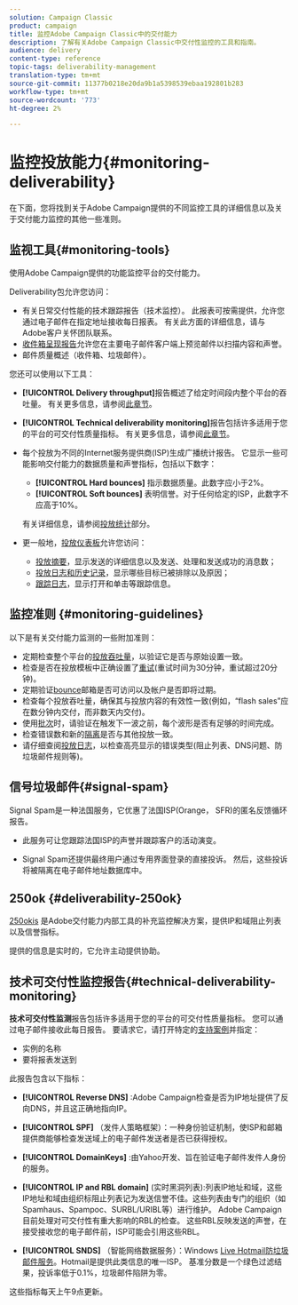 ```yaml
---
solution: Campaign Classic
product: campaign
title: 监控Adobe Campaign Classic中的交付能力
description: 了解有关Adobe Campaign Classic中交付性监控的工具和指南。
audience: delivery
content-type: reference
topic-tags: deliverability-management
translation-type: tm+mt
source-git-commit: 11377b0218e20da9b1a5398539ebaa192801b283
workflow-type: tm+mt
source-wordcount: '773'
ht-degree: 2%

---
```



# 监控投放能力{#monitoring-deliverability}

在下面，您将找到关于Adobe Campaign提供的不同监控工具的详细信息以及关于交付能力监控的其他一些准则。

## 监视工具{#monitoring-tools}

使用Adobe Campaign提供的功能监控平台的交付能力。

Deliverability包允许您访问：

* 有关日常交付性能的技术跟踪报告（技术监控）。 此报表可按需提供，允许您通过电子邮件在指定地址接收每日报表。 有关此方面的详细信息，请与Adobe客户关怀团队联系。
* [收件箱呈现报告](../../delivery/using/inbox-rendering.md)允许您在主要电子邮件客户端上预览邮件以扫描内容和声誉。
* 邮件质量概述（收件箱、垃圾邮件）。

您还可以使用以下工具：

* **[!UICONTROL Delivery throughput]**&#x200B;报告概述了给定时间段内整个平台的吞吐量。 有关更多信息，请参阅[此章节](../../reporting/using/global-reports.md#delivery-throughput)。
* **[!UICONTROL Technical deliverability monitoring]**&#x200B;报告包括许多适用于您的平台的可交付性质量指标。 有关更多信息，请参阅[此章节](#technical-deliverability-monitoring)。
* 每个投放为不同的Internet服务提供商(ISP)生成广播统计报告。 它显示一些可能影响交付能力的数据质量和声誉指标，包括以下数字：
   * **[!UICONTROL Hard bounces]** 指示数据质量。此数字应小于2%。
   * **[!UICONTROL Soft bounces]** 表明信誉。对于任何给定的ISP，此数字不应高于10%。

   有关详细信息，请参阅[投放统计](../../reporting/using/global-reports.md#delivery-statistics)部分。
* 更一般地，[投放仪表板](../../delivery/using/about-delivery-monitoring.md)允许您访问：
   * [投放摘要](../../delivery/using/delivery-dashboard.md#delivery-summary)，显示发送的详细信息以及发送、处理和发送成功的消息数；
   * [投放日志和历史记录](../../delivery/using/delivery-dashboard.md#delivery-logs-and-history)，显示哪些目标已被排除以及原因；
   * [跟踪日志](../../delivery/using/delivery-dashboard.md#tracking-logs)，显示打开和单击等跟踪信息。

## 监控准则 {#monitoring-guidelines}

以下是有关交付能力监测的一些附加准则：

* 定期检查整个平台的[投放吞吐量](../../reporting/using/global-reports.md#delivery-throughput)，以验证它是否与原始设置一致。
* 检查是否在投放模板中正确设置了[重试](../../delivery/using/understanding-delivery-failures.md#retries-after-a-delivery-temporary-failure)(重试时间为30分钟，重试超过20分钟)。
* 定期验证[bounce](../../delivery/using/understanding-delivery-failures.md#bounce-mail-management)邮箱是否可访问以及帐户是否即将过期。
* 检查每个投放吞吐量，确保其与投放内容的有效性一致(例如，“flash sales”应在数分钟内交付，而非数天内交付)。
* 使用[批次](../../delivery/using/steps-sending-the-delivery.md#sending-using-multiple-waves)时，请验证在触发下一波之前，每个波形是否有足够的时间完成。
* 检查错误数和新的[隔离](../../delivery/using/understanding-quarantine-management.md)是否与其他投放一致。
* 请仔细查阅[投放日志](../../delivery/using/delivery-dashboard.md#delivery-logs-and-history)，以检查高亮显示的错误类型(阻止列表、DNS问题、防垃圾邮件规则等)。

## 信号垃圾邮件{#signal-spam}

Signal Spam是一种法国服务，它优惠了法国ISP(Orange， SFR)的匿名反馈循环报告。

* 此服务可让您跟踪法国ISP的声誉并跟踪客户的活动演变。

* Signal Spam还提供最终用户通过专用界面登录的直接投诉。 然后，这些投诉将被隔离在电子邮件地址数据库中。

## 250ok {#deliverability-250ok}

[250okis](https://250ok.com/) 是Adobe交付能力内部工具的补充监控解决方案，提供IP和域阻止列表以及信誉指标。

提供的信息是实时的，它允许主动提供协助。

## 技术可交付性监控报告{#technical-deliverability-monitoring}

**技术可交付性监测**&#x200B;报告包括许多适用于您的平台的可交付性质量指标。 您可以通过电子邮件接收此每日报告。 要请求它，请打开特定的[支持案例](https://helpx.adobe.com/enterprise/admin-guide.html/enterprise/using/support-for-experience-cloud.ug.html)并指定：

* 实例的名称
* 要将报表发送到

此报告包含以下指标：

* **[!UICONTROL Reverse DNS]** :Adobe Campaign检查是否为IP地址提供了反向DNS，并且这正确地指向IP。

* **[!UICONTROL SPF]** （发件人策略框架）：一种身份验证机制，使ISP和邮箱提供商能够检查发送域上的电子邮件发送者是否已获得授权。

* **[!UICONTROL DomainKeys]** :由Yahoo开发、旨在验证电子邮件发件人身份的服务。

* **[!UICONTROL IP and RBL domain]** (实时黑洞列表):列表IP地址和域，这些IP地址和域由组织标阻止列表记为发送信誉不佳。这些列表由专门的组织（如Spamhaus、Spampoc、SURBL/URIBL等）进行维护。 Adobe Campaign目前处理对可交付性有重大影响的RBL的检查。 这些RBL反映发送的声誉，在接受接收您的电子邮件前，ISP可能会引用这些RBL。

* **[!UICONTROL SNDS]** （智能网络数据服务）：Windows  [Live Hotmail防垃圾邮件服务](https://sendersupport.olc.protection.outlook.com/snds/FAQ.aspx)。Hotmail是提供此类信息的唯一ISP。 基准分数是一个绿色过滤结果，投诉率低于0.1%，垃圾邮件陷阱为零。

这些指标每天上午9点更新。


<!--### Delivery Reports - Broadcast Statistics {#broadcast-statistics}

Each delivery will generate a broadcast statistics report when you open a delivery in the “Deliveries List”, which includes some reputation metrics that may impact your deliverability.-->
